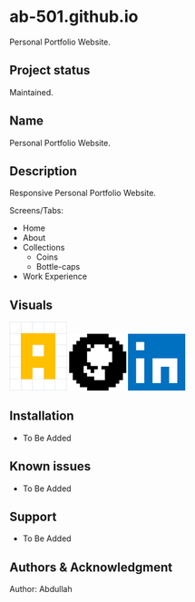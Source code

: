 # ab-501.github.io
Personal Portfolio Website.

## Project status
Maintained.

## Name
Personal Portfolio Website.

## Description
Responsive Personal Portfolio Website.

Screens/Tabs:
- Home
- About
- Collections
  - Coins
  - Bottle-caps
- Work Experience

## Visuals
<img src="assets/oldLogo.png" width="20%" alt="Logo"/>
<img src="assets/github.png" width="20%" alt="GitHub"/>
<img src="assets/linkedin.png" width="20%" alt="LinkedIn"/>

## Installation
- To Be Added

## Known issues
- To Be Added

## Support
- To Be Added

## Authors & Acknowledgment
Author: Abdullah 



